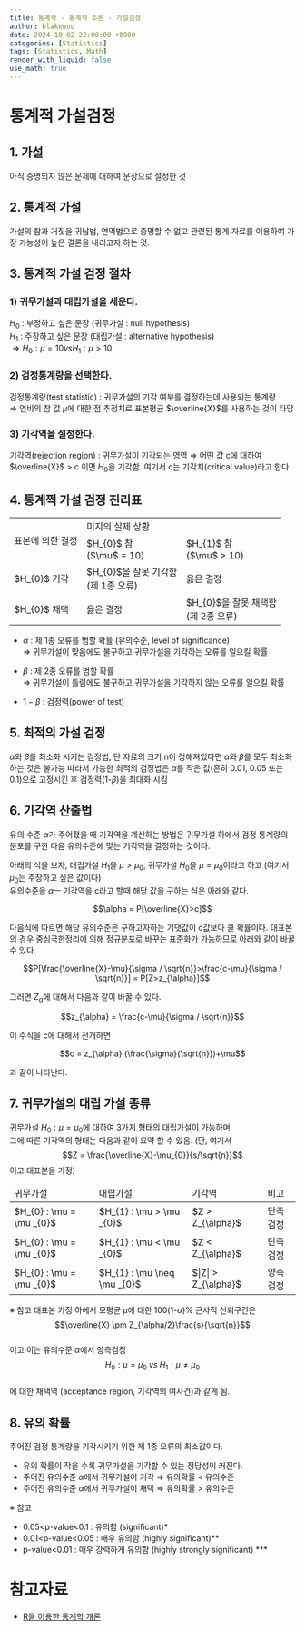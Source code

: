 ```yaml
---
title: 통계학 - 통계적 추론 - 가설검정
author: blakewoo
date: 2024-10-02 22:00:00 +0900
categories: [Statistics]
tags: [Statistics, Math]
render_with_liquid: false
use_math: true
---
```


# 통계적 가설검정

## 1. 가설
아직 증명되지 않은 문제에 대하여 문장으로 설정한 것

## 2. 통계적 가설
가설의 참과 거짓을 귀납법, 연역법으로 증명할 수 없고 관련된 통계 자료를 이용하여
가장 가능성이 높은 결론을 내리고자 하는 것.

## 3. 통계적 가설 검정 절차

### 1) 귀무가설과 대립가설을 세운다.
$H_{0}$ : 부정하고 싶은 문장 (귀무가설 : null hypothesis)   
$H_{1}$ : 주장하고 싶은 문장 (대립가설 : alternative hypothesis)   
$\Rightarrow H_{0} : \mu = 10 vs H_{1} : \mu > 10$
### 2) 검정통계량을 선택한다.
검정통계량(test statistic) : 귀무가설의 기각 여부를 결정하는데 사용되는 통계량    
$\Rightarrow$ 연비의 참 값 $\mu$에 대한 점 추정치로 표본평균 $\overline{X}$를 사용하는 것이 타당

### 3) 기각역을 설정한다.
기각역(rejection region) : 귀무가설이 기각되는 영역
$\Rightarrow$ 어떤 값 c에 대하여 $\overline{X}$ > c 이면 $H_{0}$을 기각함. 여기서 c는 기각치(critical value)라고 한다.

## 4. 통계쩍 가설 검정 진리표
<table>

<tbody>
<tr>
<td rowspan="2">표본에 의한 결정</td><td colspan="2">미지의 실제 상황</td>
</tr>
<tr>
<td>$H_{0}$ 참<br>($\mu$ = 10)</td><td>$H_{1}$ 참<br>($\mu$ > 10)</td>
</tr>
<tr>
<td>$H_{0}$ 기각</td><td>$H_{0}$을 잘못 기각함<br>(제 1종 오류)</td><td>옳은 결정</td>
</tr>
<tr>
<td>$H_{0}$ 채택</td><td>옳은 결정</td><td>$H_{0}$을 잘못 채택함<br>(제 2종 오류)</td>
</tr>
</tbody>
</table>


- $\alpha$ : 제 1종 오류를 범할 확률 (유의수준, level of significance)   
  $\Rightarrow$ 귀무가설이 맞음에도 불구하고 귀무가설을 기각하는 오류를 일으킬 확률

- $\beta$ : 제 2종 오류를 범할 확률   
  $\Rightarrow$ 귀무가설이 틀림에도 불구하고 귀무가설을 기각하지 않는 오류를 일으킬 확률

- $1-\beta$ : 검정력(power of test)


## 5. 최적의 가설 검정
$\alpha$와 $\beta$를 최소화 시키는 검정법, 단 자료의 크기 n이 정해져있다면 $\alpha$와 $\beta$를 모두 최소화 하는 것은 불가능
따라서 가능한 최적의 검정법은 $\alpha$를 작은 값(흔히 0.01, 0.05 또는 0.1)으로 고정시킨 후 검정력(1-$\beta$)을 최대화 시킴

## 6. 기각역 산출법
유의 수준 $\alpha$가 주어졌을 때 기각역을 계산하는 방법은 귀무가설 하에서 검정 통계량의 분포를 구한 다음 유의수준에 맞는 기각역을 결정하는 것이다.

아래의 식을 보자, 대립가설 $H_{1}$을 $\mu > \mu _{0}$, 귀무가설 $H_{0}$을 $\mu = \mu _{0}$이라고 하고
(여기서 $\mu _{0}$는 주장하고 싶은 값이다)   
유의수준을 $\alpha$ㅡ 기각역을 c라고 할때 해당 값을 구하는 식은 아래와 같다.

$$\alpha = P[\overline{X}>c]$$

다음식에 따르면 해당 유의수준은 구하고자하는 기댓값이 c값보다 클 확률이다.
대표본의 경우 중심극한정리에 의해 정규분포로 바꾸는 표준화가 가능하므로 아래와 같이 바꿀 수 있다.

$$P[\frac{\overline{X}-\mu}{\sigma / \sqrt{n}}>\frac{c-\mu}{\sigma / \sqrt{n}}] = P[Z>z_{\alpha}]$$

그러면 $Z_{\alpha}$에 대해서 다음과 같이 바꿀 수 있다.

$$z_{\alpha} = \frac{c-\mu}{\sigma / \sqrt{n}}$$

이 수식을 c에 대해서 전개하면

$$c = z_{\alpha} (\frac{\sigma}{\sqrt{n}})+\mu$$

과 같이 나타난다.

## 7. 귀무가설의 대립 가설 종류
귀무가설 $H_{0} : \mu = \mu _{0}$에 대하여 3가지 형태의 대립가설이 가능하며   
그에 따른 기각역의 형태는 다음과 같이 요약 할 수 있음. (단, 여기서 $$Z = \frac{\overline{X}-\mu_{0}}{s/\sqrt{n}}$$이고 대표본을 가정)

<table>
<thead>
<tr>
<td>귀무가설</td><td>대립가설</td><td>기각역</td><td>비고</td>
</tr>
</thead>
<tbody>
<tr>
<td>$H_{0} : \mu = \mu _{0}$</td><td>$H_{1} : \mu > \mu _{0}$</td><td>$Z > Z_{\alpha}$</td><td>단측검정</td>
</tr>
<tr>
<td>$H_{0} : \mu = \mu _{0}$</td><td>$H_{1} : \mu < \mu _{0}$</td><td>$Z < Z_{\alpha}$</td><td>단측검정</td>
</tr>
<tr>
<td>$H_{0} : \mu = \mu _{0}$</td><td>$H_{1} : \mu \neq \mu _{0}$</td><td>$|Z| > Z_{\alpha}$</td><td>양측검정</td>
</tr>
</tbody>
</table>

※ 참고
대표본 가정 하에서 모평균 $\mu$에 대한 100(1-$\alpha$)% 근사적 신뢰구간은   
$$\overline{X} \pm Z_{\alpha/2}\frac{s}{\sqrt{n}}$$   
이고 이는 유의수준 $\alpha$에서 양측검정   
$$H_{0} : \mu = \mu _{0}\; vs\; H_{1} : \mu \neq \mu _{0}$$   
에 대한 채택역 (acceptance region, 기각역의 여사건)과 같게 됨.

## 8. 유의 확률 
주어진 검정 통계량을 기각시키기 위한 제 1종 오류의 최소값이다.

- 유의 확률이 작을 수록 귀무가설을 기각할 수 있는 정당성이 커진다.
- 주어진 유의수준 $\alpha$에서 귀무가설이 기각 $\Rightarrow$ 유의확률 < 유의수준
- 주어진 유의수준 $\alpha$에서 귀무가설이 채택 $\Rightarrow$ 유의확률 > 유의수준

※ 참고
- 0.05<p-value<0.1 : 유의함 (significant)*
- 0.01<p-value<0.05 : 매우 유의함 (highly significant)**
- p-value<0.01 : 매우 강력하게 유의함 (highly strongly significant) ***


# 참고자료
- [R을 이용한 통계학 개론](https://www.kmooc.kr/view/course/detail/5086?tm=20240914182522)
